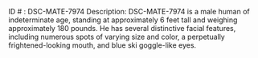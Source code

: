ID # : DSC-MATE-7974
Description: DSC-MATE-7974 is a male human of indeterminate age, standing at approximately 6 feet tall and weighing approximately 180 pounds. He has several distinctive facial features, including numerous spots of varying size and color, a perpetually frightened-looking mouth, and blue ski goggle-like eyes.